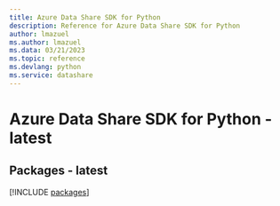 ```yaml
---
title: Azure Data Share SDK for Python
description: Reference for Azure Data Share SDK for Python
author: lmazuel
ms.author: lmazuel
ms.data: 03/21/2023
ms.topic: reference
ms.devlang: python
ms.service: datashare
---
```

# Azure Data Share SDK for Python - latest
## Packages - latest
[!INCLUDE [packages](data-share-index.md)]